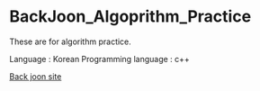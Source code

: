 # BackJoon_Algoprithm_Practice
<p>These are for algorithm practice.</p>

Language : Korean
Programming language : c++

<a href="https://www.acmicpc.net/">Back joon site</a>
